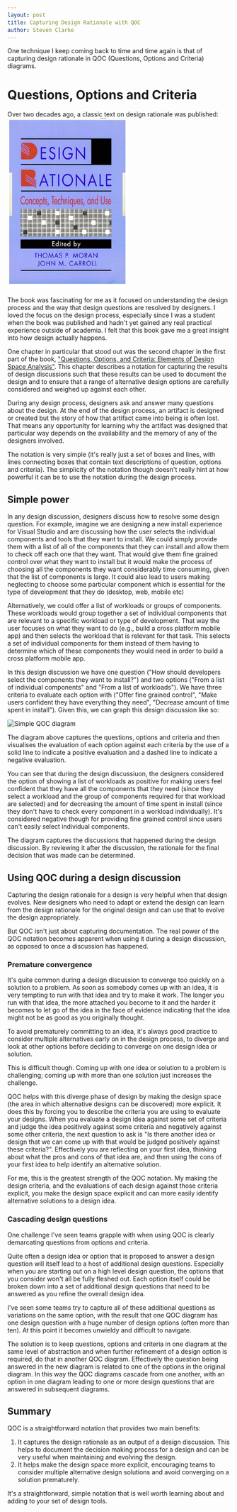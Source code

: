 ```yaml
---
layout: post
title: Capturing Design Rationale with QOC
author: Steven Clarke
---
```

One technique I keep coming back to time and time again is that of capturing design rationale in QOC (Questions, Options and Criteria) diagrams.

# Questions, Options and Criteria
Over two decades ago, a classic text on design rationale was published: [![Design Rationale](/images/QOC/bookcover.png)](https://www.crcpress.com/Design-Rationale-Concepts-Techniques-and-Use/Moran-Carroll/p/book/9780805815672)

The book was fascinating for me as it focused on understanding the design process and the way that design questions are resolved by designers. I loved the focus on the design process, especially since I was a student when the book was published and hadn't yet gained any real practical experience outside of academia. I felt that this book gave me a great insight into how design actually happens.

One chapter in particular that stood out was the second chapter in the first part of the book, ["Questions, Options, and Criteria: Elements of Design Space Analysis"](https://www.researchgate.net/publication/233367028_Questions_Options_and_Criteria_Elements_of_Design_Space_Analysis). This chapter describes a notation for capturing the results of design discussions such that these results can be used to document the design and to ensure that a range of alternative design options are carefully considered and weighed up against each other.

During any design process, designers ask and answer many questions about the design. At the end of the design process, an artifact is designed or created but the story of how that artifact came into being is often lost. That means any opportunity for learning why the artifact was designed that particular way depends on the availability and the memory of any of the designers involved.

The notation is very simple (it's really just a set of boxes and lines, with lines connecting boxes that contain text descriptions of question, options and criteria). The simplicity of the notation though doesn't really hint at how powerful it can be to use the notation during the design process.

## Simple power
In any design discussion, designers discuss how to resolve some design question. For example, imagine we are designing a new install experience for Visual Studio and are discussing how the user selects the individual components and tools that they want to install. We could simply provide them with a list of all of the components that they can install and allow them to check off each one that they want. That would give them fine grained control over what they want to install but it would make the process of choosing all the components they want considerably time consuming, given that the list of components is large. It could also lead to users making neglecting to choose some particular component which is essential for the type of development that they do (desktop, web, mobile etc)

Alternatively, we could offer a list of workloads or groups of components. These workloads would group together a set of individual components that are relevant to a specific workload or type of development. That way the user focuses on what they want to do (e.g., build a cross platform mobile app) and then selects the workload that is relevant for that task. This selects a set of individual components for them instead of them having to determine which of these components they would need in order to build a cross platform mobile app.

In this design discussion we have one question ("How should developers select the components they want to install?") and two options ("From a list of individual components" and "From a list of workloads"). We have three criteria to evaluate each option with ("Offer fine grained control", "Make users confident they have everything they need", "Decrease amount of time spent in install"). Given this, we can graph this design discussion like so:

![Simple QOC diagram](/images/QOC/simple.png) 

The diagram above captures the questions, options and criteria and then visualises the evaluation of each option against each criteria by the use of a solid line to indicate a positive evaluation and a dashed line to indicate a negative evaluation.

You can see that during the design discussiuon, the designers considered the option of showing a list of workloads as positive for making users feel confident that they have all the components that they need (since they select a workload and the group of components required for that workload are selected) and for decreasing the amount of time spent in install (since they don't have to check every component in a workload individually). It's considered negative though for providing fine grained control since users can't easily select individual components.

The diagram captures the discussions that happened during the design discussion. By reviewing it after the discussion, the rationale for the final decision that was made can be determined.

## Using QOC during a design discussion
Capturing the design rationale for a design is very helpful when that design evolves. New designers who need to adapt or extend the design can learn from the design rationale for the original design and can use that to evolve the design appropriately.

But QOC isn't just about capturing documentation. The real power of the QOC notation becomes apparent when using it during a design discussion, as opposed to once a discussion has happened.

### Premature convergence
It's quite common during a design discussion to converge too quickly on a solution to a problem. As soon as somebody comes up with an idea, it is very tempting to run with that idea and try to make it work. The longer you run with that idea, the more attached you become to it and the harder it becomes to let go of the idea in the face of evidence indicating that the idea might not be as good as you originally thought.

To avoid prematurely committing to an idea, it's always good practice to consider multiple alternatives early on in the design process, to diverge and look at other options before deciding to converge on one design idea or solution.

This is difficult though. Coming up with one idea or solution to a problem is challenging; coming up with more than one solution just increases the challenge.

QOC helps with this diverge phase of design by making the design space (the area in which alternative designs can be discovered) more explicit. It does this by forcing you to describe the criteria you are using to evaluate your designs. When you evaluate a design idea against some set of criteria and judge the idea positively against some criteria and negatively against some other criteria, the next question to ask is "Is there another idea or design that we can come up with that would be judged positively against these criteria?". Effectively you are reflecting on your first idea, thinking about what the pros and cons of that idea are, and then using the cons of your first idea to help identify an alternative solution.

For me, this is the greatest strength of the QOC notation. My making the design criteria, and the evaluations of each design against those criteria explicit, you make the design space explicit and can more easily identify alternative solutions to a design idea.

### Cascading design questions
One challenge I've seen teams grapple with when using QOC is clearly demarcating questions from options and criteria.

Quite often a design idea or option that is proposed to answer a design question will itself lead to a host of additional design questions. Especially when you are starting out on a high level design question, the options that you consider won't all be fully fleshed out. Each option itself could be broken down into a set of additional design questions that need to be answered as you refine the overall design idea.

I've seen some teams try to capture all of these additional questions as variations on the same option, with the result that one QOC diagram has one design question with a huge number of design options (often more than ten). At this point it becomes unwieldy and difficult to navigate.

The solution is to keep questions, options and criteria in one diagram at the same level of abstraction and when further refinement of a design option is required, do that in another QOC diagram. Effectively the question being answered in the new diagram is related to one of the options in the original diagram. In this way the QOC diagrams cascade from one another, with an option in one diagram leading to one or more design questions that are answered in subsequent diagrams.

## Summary
QOC is a straightforward notation that provides two main benefits:

1. It captures the design rationale as an output of a design discussion. This helps to document the decision making process for a design and can be very useful when maintaining and evolving the design.
2. It helps make the design space more explicit, encouraging teams to consider multiple alternative design solutions and avoid converging on a solution prematurely.

It's a straightforward, simple notation that is well worth learning about and adding to your set of design tools.